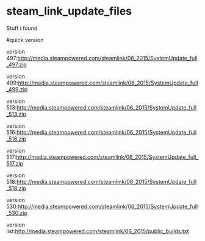 # steam_link_update_files
Stuff i found

#quick version

version 497:http://media.steampowered.com/steamlink/06_2015/SystemUpdate_full_497.zip

version 499:http://media.steampowered.com/steamlink/06_2015/SystemUpdate_full_499.zip

version 513:http://media.steampowered.com/steamlink/06_2015/SystemUpdate_full_513.zip

version 516:http://media.steampowered.com/steamlink/06_2015/SystemUpdate_full_516.zip

version 517:http://media.steampowered.com/steamlink/06_2015/SystemUpdate_full_517.zip

version 518:http://media.steampowered.com/steamlink/06_2015/SystemUpdate_full_518.zip

version 530:http://media.steampowered.com/steamlink/06_2015/SystemUpdate_full_530.zip

version list:http://media.steampowered.com/steamlink/06_2015/public_builds.txt
